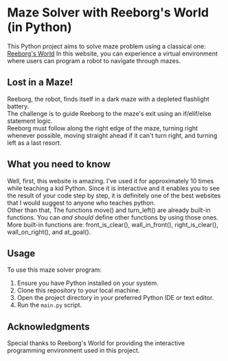 # Maze Solver with Reeborg's World (in Python)

This Python project aims to solve maze problem using a classical one: [Reeborg's World](https://reeborg.ca/reeborg.html?lang=en&mode=python&menu=worlds%2Fmenus%2Freeborg_intro_en.json&name=Maze&url=worlds%2Ftutorial_en%2Fmaze1.json)
In this website, you can experience a virtual environment where users can program a robot to navigate through mazes.

## Lost in a Maze!
Reeborg, the robot, finds itself in a dark maze with a depleted flashlight battery. </br>
The challenge is to guide Reeborg to the maze's exit using an if/elif/else statement logic. </br>
Reeborg must follow along the right edge of the maze, turning right whenever possible, moving straight ahead if it can't turn right, and turning left as a last resort.



## What you need to know
Well, first, this website is amazing. I've used it for approximately 10 times while teaching a kid Python. Since it is interactive and it enables you to see the result of your code step by step, it is definitely one of the best websites that I would suggest to anyone who teaches python.
</br>
Other than that,
The functions move() and turn_left() are already built-in functions. You can _and should_ define other functions by using those ones. More built-in functions are: front_is_clear(), wall_in_front(), right_is_clear(), wall_on_right(), and at_goal().

## Usage
To use this maze solver program:
1. Ensure you have Python installed on your system.
2. Clone this repository to your local machine.
3. Open the project directory in your preferred Python IDE or text editor.
4. Run the `main.py` script.

## Acknowledgments
Special thanks to Reeborg's World for providing the interactive programming environment used in this project.


